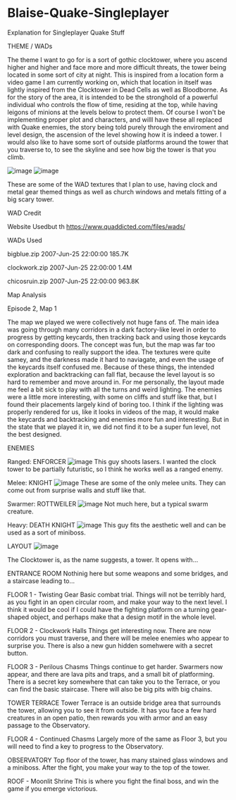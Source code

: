 # Blaise-Quake-Singleplayer
Explanation for Singleplayer Quake Stuff

THEME / WADs

The theme I want to go for is a sort of gothic clocktower, where you ascend higher and higher and face more and more difficult threats, the tower being located in some sort of city at night. This is inspired from a
location form a video game I am currently working on, which that location in itself was lightly inspired from the Clocktower in Dead Cells as well as Bloodborne. As for the story of the area, it is intended to be the stronghold of a powerful individual who controls the flow of time, residing at the top, while having leigons of minions at the levels below to protect them. Of course I won't be implementing proper plot and characters, and willl have these all replaced with Quake enemies, the story being told purely through the enviroment and level design, the ascension of the level showing how it is indeed a tower. I would also like to have some sort of outside platforms around the tower that you traverse to, to see the skyline and see how big the tower is that you climb.

![image](https://github.com/blaisecar/Blaise-Quake-Singleplayer/assets/153130544/b021ea7d-d405-42c7-8105-24cd845738ef)
![image](https://github.com/blaisecar/Blaise-Quake-Singleplayer/assets/153130544/04cb832d-f93d-4545-8d4c-6277f12b9f6a)


These are some of the WAD textures that I plan to use, having clock and metal gear themed things as well as church windows and metals fitting of a big scary tower. 

WAD Credit

Website Usedbut th
https://www.quaddicted.com/files/wads/

WADs Used

bigblue.zip	2007-Jun-25 22:00:00	185.7K

clockwork.zip	2007-Jun-25 22:00:00	1.4M

chicosruin.zip	2007-Jun-25 22:00:00	963.8K


Map Analysis

Episode 2, Map 1

The map we played we were collectively not huge fans of. The main idea was going through many corridors in a dark factory-like level in order to progress by getting keycards, then tracking back and using those keycards on corresponding doors. The concept was fun, but the map was far too dark and confusing to really support the idea. The textures were quite samey, and the darkness made it hard to naviagate, and even the usage of the keycards itself confused me. Because of these things, the intended exploration and backtracking can fall flat, because the level layout is so hard to remember and move around in. For me personally, the layout made me feel a bit sick to play with all the turns and weird lighting. The enemies were a little more interesting, with some on cliffs and stuff like that, but I found their placements largely kind of boring too. I think if the lighting was properly rendered for us, like it looks in videos of the map, it would make the keycards and backtracking and enemies more fun and interesting. But in the state that we played it in, we did not find it to be a super fun level, not the best designed. 

ENEMIES

Ranged: ENFORCER
![image](https://github.com/blaisecar/Blaise-Quake-Singleplayer/assets/153130544/69998e96-b49f-494f-a5e4-9da25c3b4b41)
This guy shoots lasers. I wanted the clock tower to be partially futuristic, so I think he works well as a ranged enemy.

Melee: KNIGHT
![image](https://github.com/blaisecar/Blaise-Quake-Singleplayer/assets/153130544/8fb3aa74-15da-44ca-a98d-86b52f2da6ff)
These are some of the only melee units. They can come out from surprise walls and stuff like that.

Swarmer: ROTTWEILER
![image](https://github.com/blaisecar/Blaise-Quake-Singleplayer/assets/153130544/f083e045-be61-4fbc-8837-9058e59580df)
Not much here, but a typical swarm creature.

Heavy: DEATH KNIGHT
![image](https://github.com/blaisecar/Blaise-Quake-Singleplayer/assets/153130544/3c905443-38aa-482f-9626-4f861e3ad43e)
This guy fits the aesthetic well and can be used as a sort of miniboss.

LAYOUT
![image](https://github.com/blaisecar/Blaise-Quake-Singleplayer/assets/153130544/cc50a7bc-4679-4187-842b-1ff3f614fd2a)

The Clocktower is, as the name suggests, a tower. It opens with...

ENTRANCE ROOM
Nothinig here but some weapons and some bridges, and a staircase leading to...

FLOOR 1 - Twisting Gear
Basic combat trial. Things will not be terribly hard, as you fight in an open circular room, and make your way to the next level. I think it would be cool if I could have the fighting platform on a turning gear-shaped object, and perhaps make that a design motif in the whole level. 

FLOOR 2 - Clockwork Halls
Things get interesting now. There are now corridors you must traverse, and there will be melee enemies who appear to surprise you. There is also a new gun hidden somehwere with a secret button.

FLOOR 3 - Perilous Chasms
Things continue to get harder. Swarmers now appear, and there are lava pits and traps, and a small bit of platforming. There is a secret key somewhere that can take you to the Terrace, or you can find the basic staircase. There will also be big pits with big chains.

TOWER TERRACE
Tower Terrace is an outside bridge area that surrounds the tower, allowing you to see it from outside. It has you face a few hard creatures in an open patio, then rewards you with armor and an easy passage to the Observatory.

FLOOR 4 - Continued Chasms
Largely more of the same as Floor 3, but you will need to find a key to progress to the Observatory.

OBSERVATORY
Top floor of the tower, has many stained glass windows and a miniboss. After the fight, you make your way to the top of the tower.

ROOF - Moonlit Shrine
This is where you fight the final boss, and win the game if you emerge victorious. 
